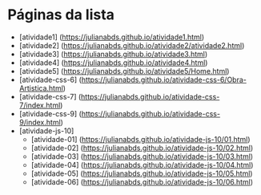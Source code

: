 # Páginas da lista

- [atividade1] (https://julianabds.github.io/atividade1.html)
- [atividade2] (https://julianabds.github.io/atividade2/atividade2.html)
- [atividade3] (https://julianabds.github.io/atividade3.html)
- [atividade4] (https://julianabds.github.io/atividade4.html)
- [atividade5] (https://julianabds.github.io/atividade5/Home.html)
- [atividade-css-6] (https://julianabds.github.io/atividade-css-6/Obra-Artistica.html)
- [atividade-css-7] (https://julianabds.github.io/atividade-css-7/index.html)
- [atividade-css-9] (https://julianabds.github.io/atividade-css-9/index.html)
- [atividade-js-10]
    - [atividade-01] (https://julianabds.github.io/atividade-js-10/01.html)
    - [atividade-02] (https://julianabds.github.io/atividade-js-10/02.html)
    - [atividade-03] (https://julianabds.github.io/atividade-js-10/03.html)
    - [atividade-04] (https://julianabds.github.io/atividade-js-10/04.html)
    - [atividade-05] (https://julianabds.github.io/atividade-js-10/05.html)
    - [atividade-06] (https://julianabds.github.io/atividade-js-10/06.html)